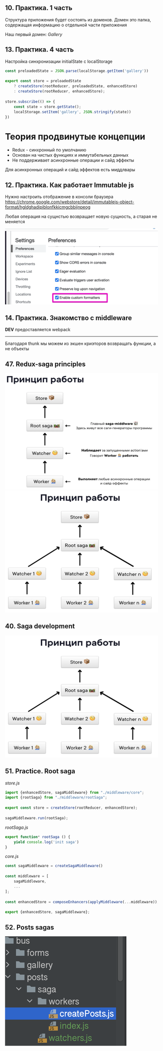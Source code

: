 ## 10. Практика. 1 часть

Структура приложения будет состоять из доменов.
Домен это папка, содержащая информацию о отдельной части приложения

Наш первый домен: _Gallery_

## 13. Практика. 4 часть
Настройка синхронизации initialState с localStorage
```javascript
const preloadedState = JSON.parse(localStorage.getItem('gallery'))

export const store = preloadedState
    ? createStore(rootReducer, preloadedState, enhancedStore)
    : createStore(rootReducer, enhancedStore);

store.subscribe(() => {
    const state = store.getState();
    localStorage.setItem('gallery', JSON.stringify(state))
})
```

# Теория продвинутые концепции

- Redux - синхронный по умолчанию
- Основан на чистых функциях и иммутабельных данных
- Не поддерживает асинхронные операции и сайд эффекты

Для асинхронных операций и сайд эффектов есть миддлвары


## 12. Практика. Как работает Immutable js
Нужно настроить отображение в консоли браузера
https://chrome.google.com/webstore/detail/immutablejs-object-format/hgldghadipiblonfkkicmgcbbijnpeog

Любая операция на сущнстью возвращает новую сущность, а старая не меняется


<img src="./readme_images/40_how_immutable_1.png">


## 14. Практика. Знакомство с middleware

__DEV__  предоставляется webpack

---

Благодаря thunk мы можем из экшен криэторов возвращать функции, а не объекты


## 47. Redux-saga principles

<img src="./readme_images/47_redux-saga_principles_1.png">

<img src="./readme_images/47_redux-saga_principles_2.png">

## 40. Saga development

<img src="./readme_images/47_redux-saga_principles_2.png">

## 51. Practice. Root saga

_store.js_
```javascript
import {enhancedStore, sagaMiddleware} from "./middleware/core";
import {rootSaga} from "./middleware/rootSaga";

export const store = createStore(rootReducer, enhancedStore);

sagaMiddleware.run(rootSaga);
```

_rootSaga.js_
```javascript
export function* rootSaga () {
    yield console.log('init saga')
}
```

_core.js_
```javascript
const sagaMiddleware = createSagaMiddleware()

const middleware = [
    sagaMiddleware,
    ...
];

const enhancedStore = composeEnhancers(applyMiddleware(...middleware));

export {enhancedStore, sagaMiddleware};
```

## 52. Posts sagas

<img src="./readme_images/52_posts_saga_1.png">
